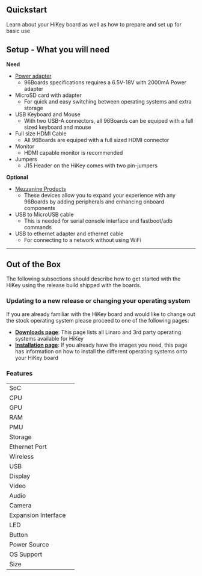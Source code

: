 ## Quickstart

Learn about your HiKey board as well as how to prepare and set up for basic use

## Setup - What you will need

**Need**
- [Power adapter](PowerAdapter.md)
   - 96Boards specifications requires a 6.5V-18V with 2000mA Power adapter
- MicroSD card with adapter
   - For quick and easy switching between operating systems and extra storage
- USB Keyboard and Mouse
   - With two USB-A connectors, all 96Boards can be equiped with a full sized keyboard and mouse
- Full size HDMI Cable
   - All 96Boards are equiped with a full sized HDMI connector
- Monitor
   - HDMI capable monitor is recommended
- Jumpers
   - J15 Header on the HiKey comes with two pin-jumpers

**Optional**
- [Mezzanine Products](../../../MezzanineProducts/README.md)
   - These devices allow you to expand your experience with any 96Boards by adding peripherals and enhancing onboard components
- USB to MicroUSB cable
   - This is needed for serial console interface and fastboot/adb commands
- USB to ethernet adapter and ethernet cable
   - For connecting to a network without using WiFi

***

## Out of the Box

The following subsections should describe how to get started with the HiKey using the release build shipped with the boards.

### Updating to a new release or changing your operating system

If you are already familiar with the HiKey board and would like to change out the stock operating system please proceed to one of the following pages:

- [**Downloads page**](../Downloads/README.md): This page lists all Linaro and 3rd party operating systems available for HiKey
- [**Installation page**](../Installation/README.md): If you already have the images you need, this page has information on how to install the different operating systems onto your HiKey board
 
### Features

|     |     |
|:----|:----|
| SoC | |
| CPU ||
| GPU ||
| RAM ||
| PMU ||
| Storage ||
| Ethernet Port ||
| Wireless ||
| USB ||
| Display ||
| Video ||
| Audio ||
| Camera ||
| Expansion Interface ||
| LED ||
| Button ||
| Power Source ||
| OS Support ||
| Size ||

